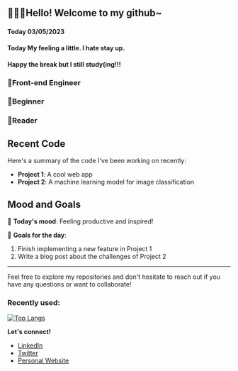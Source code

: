 ## <p>🚀🚀🚀Hello! Welcome to my github~</p>
#### Today 03/05/2023
#### Today My feeling a little. I hate stay up.
#### Happy the break but I still study(ing!!!
### 🌈Front-end Engineer
### 🌱Beginner
### 📗Reader

## Recent Code

Here's a summary of the code I've been working on recently:

- **Project 1**: A cool web app 
- **Project 2**: A machine learning model for image classification

## Mood and Goals

🌟 **Today's mood**: Feeling productive and inspired!

🎯 **Goals for the day**:

1. Finish implementing a new feature in Project 1
2. Write a blog post about the challenges of Project 2

---

Feel free to explore my repositories and don't hesitate to reach out if you have any questions or want to collaborate!

### Recently used:
[![Top Langs](https://github-readme-stats.vercel.app/api/top-langs/?username=iaqn&layout=compact)](https://github.com/anuraghazra/github-readme-stats)

**Let's connect!**

- [LinkedIn](https://www.linkedin.com/in/your-profile)
- [Twitter](https://twitter.com/your-handle)
- [Personal Website](https://yourwebsite.com)

